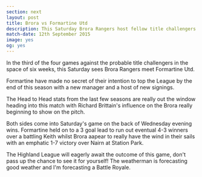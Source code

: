 ```yaml
---
section: next
layout: post
title: Brora vs Formartine Utd
description: This Saturday Brora Rangers host fellow title challengers Formartine Utd at Dudgeon Park. 
match-date: 12th September 2015
image: yes
og: yes
---
```

In the third of the four games against the probable title challengers in the space of six weeks, this Saturday sees Brora Rangers meet Formartine Utd.


Formartine have made no secret of their intention to top the League by the end of this season with a new manager and a host of new signings.

The Head to Head stats from the last few seasons are really out the window heading into this match with Richard Brittain's influence on the Brora really beginning to show on the pitch.

Both sides come into Saturday's game on the back of Wednesday evening wins. Formartine held on to a 3 goal lead to run out eventual 4-3 winners over a battling Keith whilst Brora aapear to really have the wind in their sails with an emphatic 1-7 victory over Nairn at Station Park.

The Highland League will eagerly await the outcome of this game, don't pass up the chance to see it for yourself! The weatherman is forecasting good weather and I'm forecasting a Battle Royale.
